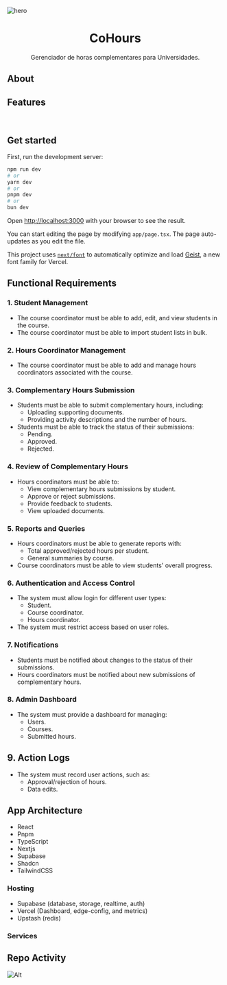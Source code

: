![hero](github.png)

<p align="center">
	<h1 align="center"><b>CoHours</b></h1>
<p align="center">
    Gerenciador de horas complementares para Universidades.
  </p>
</p>

## About

## Features

<!-- **Time Tracking**: Allows for live time tracking of projects to boost productivity and collaboration, providing insightful project overviews.<br/>
**Invoicing**: An upcoming feature that will enable users to create web-based invoices, collaborate in real-time, and synchronize projects seamlessly.<br/>
**Magic Inbox**: Automatically matches incoming invoices or receipts to the correct transactions, simplifying financial tracking and organization.<br/>
**Vault**: Secure storage for important files like contracts and agreements, keeping everything in one place for easy access​.<br/>
**Seamless Export**: Facilitates easy export of financial data, packaged neatly in CSV files for accountants.<br/>
**Assistant**: Provides tailored insights into financial situations, helping users understand spending patterns, cut costs, and find documents.<br/> -->

<br/>

## Get started

First, run the development server:

```bash
npm run dev
# or
yarn dev
# or
pnpm dev
# or
bun dev
```

Open [http://localhost:3000](http://localhost:3000) with your browser to see the result.

You can start editing the page by modifying `app/page.tsx`. The page auto-updates as you edit the file.

This project uses [`next/font`](https://nextjs.org/docs/app/building-your-application/optimizing/fonts) to automatically optimize and load [Geist](https://vercel.com/font), a new font family for Vercel.

## Functional Requirements

### **1. Student Management**

- The course coordinator must be able to add, edit, and view students in the course.
- The course coordinator must be able to import student lists in bulk.

### **2. Hours Coordinator Management**

- The course coordinator must be able to add and manage hours coordinators associated with the course.

### **3. Complementary Hours Submission**

- Students must be able to submit complementary hours, including:
  - Uploading supporting documents.
  - Providing activity descriptions and the number of hours.
- Students must be able to track the status of their submissions:
  - Pending.
  - Approved.
  - Rejected.

### **4. Review of Complementary Hours**

- Hours coordinators must be able to:
  - View complementary hours submissions by student.
  - Approve or reject submissions.
  - Provide feedback to students.
  - View uploaded documents.

### **5. Reports and Queries**

- Hours coordinators must be able to generate reports with:
  - Total approved/rejected hours per student.
  - General summaries by course.
- Course coordinators must be able to view students' overall progress.

### **6. Authentication and Access Control**

- The system must allow login for different user types:
  - Student.
  - Course coordinator.
  - Hours coordinator.
- The system must restrict access based on user roles.

### **7. Notifications**

- Students must be notified about changes to the status of their submissions.
- Hours coordinators must be notified about new submissions of complementary hours.

### **8. Admin Dashboard**

- The system must provide a dashboard for managing:
  - Users.
  - Courses.
  - Submitted hours.

## **9. Action Logs**

- The system must record user actions, such as:
  - Approval/rejection of hours.
  - Data edits.

## App Architecture

- React
- Pnpm
- TypeScript
- Nextjs
- Supabase
- Shadcn
- TailwindCSS

### Hosting

- Supabase (database, storage, realtime, auth)
- Vercel (Dashboard, edge-config, and metrics)
- Upstash (redis)

### Services

<!-- - Trigger.dev (background jobs)
- Resend (email)
- Novu (notifications)
- Github Actions (CI/CD)
- GoCardLess (Bank connection EU)
- Plaid (Bank connection in Canada and US)
- Teller (Bank connection in the US)
- Loops (Marketing email)
- OpenPanel (Events and Analytics)
- Dub (Short URLs)
- Polar (Payment processing)
- Typesense (Search) -->

## Repo Activity

![Alt](https://repobeats.axiom.co/api/embed/5951b6ae5d3740888c2253a32ad90b3091dda922.svg "Repobeats analytics image")
